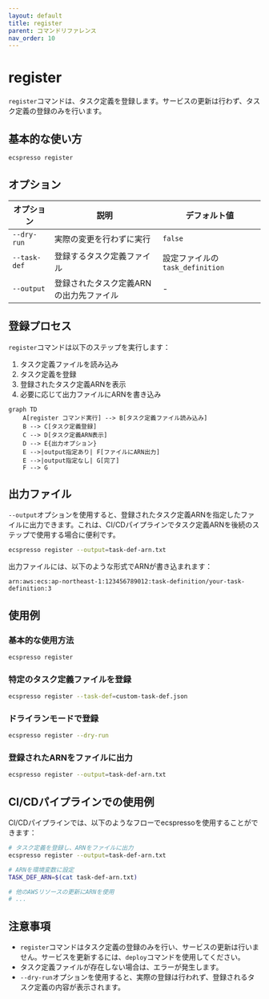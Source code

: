 ```yaml
---
layout: default
title: register
parent: コマンドリファレンス
nav_order: 10
---
```


# register

`register`コマンドは、タスク定義を登録します。サービスの更新は行わず、タスク定義の登録のみを行います。

## 基本的な使い方

```bash
ecspresso register
```

## オプション

| オプション | 説明 | デフォルト値 |
|------------|------|------------|
| `--dry-run` | 実際の変更を行わずに実行 | `false` |
| `--task-def` | 登録するタスク定義ファイル | 設定ファイルの`task_definition` |
| `--output` | 登録されたタスク定義ARNの出力先ファイル | - |

## 登録プロセス

`register`コマンドは以下のステップを実行します：

1. タスク定義ファイルを読み込み
2. タスク定義を登録
3. 登録されたタスク定義ARNを表示
4. 必要に応じて出力ファイルにARNを書き込み

```mermaid
graph TD
    A[register コマンド実行] --> B[タスク定義ファイル読み込み]
    B --> C[タスク定義登録]
    C --> D[タスク定義ARN表示]
    D --> E{出力オプション}
    E -->|output指定あり| F[ファイルにARN出力]
    E -->|output指定なし| G[完了]
    F --> G
```

## 出力ファイル

`--output`オプションを使用すると、登録されたタスク定義ARNを指定したファイルに出力できます。これは、CI/CDパイプラインでタスク定義ARNを後続のステップで使用する場合に便利です。

```bash
ecspresso register --output=task-def-arn.txt
```

出力ファイルには、以下のような形式でARNが書き込まれます：

```
arn:aws:ecs:ap-northeast-1:123456789012:task-definition/your-task-definition:3
```

## 使用例

### 基本的な使用方法

```bash
ecspresso register
```

### 特定のタスク定義ファイルを登録

```bash
ecspresso register --task-def=custom-task-def.json
```

### ドライランモードで登録

```bash
ecspresso register --dry-run
```

### 登録されたARNをファイルに出力

```bash
ecspresso register --output=task-def-arn.txt
```

## CI/CDパイプラインでの使用例

CI/CDパイプラインでは、以下のようなフローでecspressoを使用することができます：

```bash
# タスク定義を登録し、ARNをファイルに出力
ecspresso register --output=task-def-arn.txt

# ARNを環境変数に設定
TASK_DEF_ARN=$(cat task-def-arn.txt)

# 他のAWSリソースの更新にARNを使用
# ...
```

## 注意事項

- `register`コマンドはタスク定義の登録のみを行い、サービスの更新は行いません。サービスを更新するには、`deploy`コマンドを使用してください。
- タスク定義ファイルが存在しない場合は、エラーが発生します。
- `--dry-run`オプションを使用すると、実際の登録は行われず、登録されるタスク定義の内容が表示されます。
